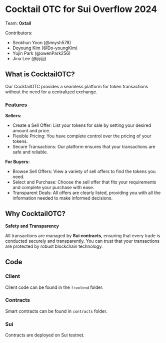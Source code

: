 
# Cocktail OTC for Sui Overflow 2024
Team: **0xtail**

Contributors:
- Seokhun Yoon (@imysh578)
- Doyoung Kim (@Do-youngKim)
- Yujin Park (@owenPark256)
- Jina Lee (@jijijjj)


## What is CocktailOTC?
Our CocktailOTC provides a seamless platform for token transactions without the need for a centralized exchange.

### Features
**Sellers:**

- Create a Sell Offer: List your tokens for sale by setting your desired amount and price.
- Flexible Pricing: You have complete control over the pricing of your tokens.
- Secure Transactions: Our platform ensures that your transactions are safe and reliable.

**For Buyers:**

- Browse Sell Offers: View a variety of sell offers to find the tokens you need.
- Select and Purchase: Choose the sell offer that fits your requirements and complete your purchase with ease.
- Transparent Deals: All offers are clearly listed, providing you with all the information needed to make informed decisions.

## Why CocktailOTC?
**Safety and Transparency** 

All transactions are managed by **Sui contracts**, ensuring that every trade is conducted securely and transparently. You can trust that your transactions are protected by robust blockchain technology.


## Code
### Client

Client code can be found in the `frontend` folder.

### Contracts

Smart contracts can be found in `contracts` folder.

### Sui

Contracts are deployed on Sui testnet.
